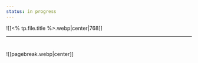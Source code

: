 ```yaml
---
status: in progress
---
```

![[<% tp.file.title %>.webp|center|768]]

---------------------------------
# 

![[pagebreak.webp|center]]
